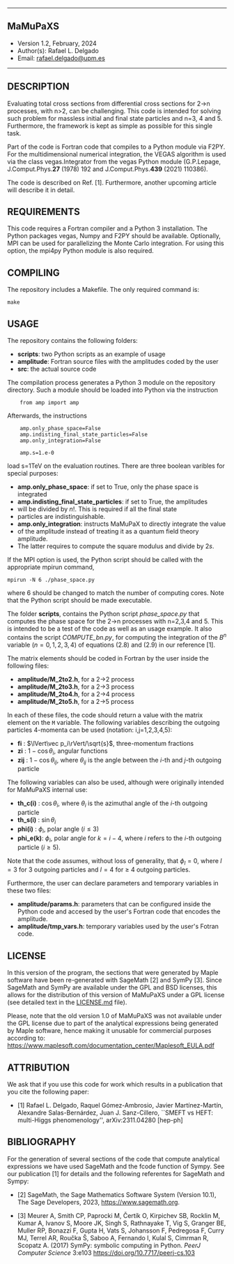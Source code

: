 *************************************************************
## MaMuPaXS
 - Version 1.2, February, 2024
 - Author(s):  Rafael L. Delgado
 - Email:  rafael.delgado@upm.es
*************************************************************

 DESCRIPTION
-------------------------------------------------------------
Evaluating total cross sections from differential cross sections
for 2->n processes, with n>2, can be challenging. This code is
intended for solving such problem for massless initial and
final state particles and n=3, 4 and 5. Furthermore, the framework
is kept as simple as possible for this single task.

Part of the code is Fortran code that compiles to a Python module
via F2PY. For the multidimensional numerical integration, the
VEGAS algorithm is used via the class vegas.Integrator from the
vegas Python module (G.P.Lepage, J.Comput.Phys.**27** (1978) 192
and J.Comput.Phys.**439** (2021) 110386).

The code is described on Ref. [1]. Furthermore, another
upcoming article will describe it in detail.

 REQUIREMENTS
-------------------------------------------------------------
This code requires a Fortran compiler and a Python 3 installation.
The Python packages vegas, Numpy and F2PY should be available.
Optionally, MPI can be used for parallelizing the Monte Carlo
integration. For using this option, the mpi4py Python module
is also required.

 COMPILING
-------------------------------------------------------------
The repository includes a Makefile. The only required command
is:

```make```

 USAGE
-------------------------------------------------------------
The repository contains the following folders:
* **scripts**: two Python scripts as an example of usage
* **amplitude**: Fortran source files with the amplitudes coded by the user
* **src**: the actual source code

The compilation process generates a Python 3 module on the repository
directory. Such a module should be loaded into Python via the instruction

```
    from amp import amp
```

Afterwards, the instructions
```
    amp.only_phase_space=False
    amp.indisting_final_state_particles=False
    amp.only_integration=False

    amp.s=1.e-0
```
load s=1TeV on the evaluation routines. There are three boolean varibles
for special purposes:
* **amp.only_phase_space**: if set to True, only the phase space is integrated
* **amp.indisting_final_state_particles**: if set to True, the amplitudes
* will be divided by $n!$. This is required if all the final state
* particles are indistinguishable.
* **amp.only_integration**: instructs MaMuPaX to directly integrate the value
* of the amplitude instead of treating it as a quantum field theory amplitude.
* The latter requires to compute the square modulus and divide by $2s$.

If the MPI option is used, the Python script should be called with
the appropriate mpirun command,
```
mpirun -N 6 ./phase_space.py
```
where 6 should be changed to match the number of computing cores. Note that
the Python script should be made executable.

The folder **scripts**, contains the Python script *phase_space.py*
that computes the phase space for the 2->n processes with n=2,3,4 and 5. This is
intended to be a test of the code as well as an usage example. It also contains
the script *COMPUTE_bn.py*, for computing the integration of the $B^n$ variable
($n=0,1,2,3,4$) of equations (2.8) and (2.9) in our reference [1].

The matrix elements should be coded in Fortran by the user inside the following files:

* **amplitude/M_2to2.h**, for a 2->2 process
* **amplitude/M_2to3.h**, for a 2->3 process
* **amplitude/M_2to4.h**, for a 2->4 process
* **amplitude/M_2to5.h**, for a 2->5 process

In each of these files, the code should return a value with
the matrix element on the ```M``` variable. The following variables
describing the outgoing particles 4-momenta can be used (notation: i,j=1,2,3,4,5):

* **fi**      : $\lVert\vec p_i\rVert/\sqrt{s}$, three-momentum fractions
* **zi**      : $1-\cos\theta_i$, angular functions
* **zij**     : $1-\cos\theta_{ij}$, where $\theta_{ij}$ is the angle between
  the $i$-th and $j$-th outgoing particle

The following variables can also be used, although were originally intended for
MaMuPaXS internal use:
* **th_c(i)** : $\cos\theta_i$, where $\theta_i$ is the azimuthal angle of
  the $i$-th outgoing particle 
* **th_s(i)** : $\sin\theta_i$
* **phi(i)**  : $\phi_i$, polar angle ($i\leq 3$)
* **phi_e(k)**: $\phi_i$, polar angle for $k=i-4$, where $i$ refers to
  the $i$-th outgoing particle ($i\geq 5$).

Note that the code assumes, without loss of generality, that $\phi_l=0$, where
$l=3$ for 3 outgoing particles and $l=4$ for $\geq$ 4 outgoing particles.

Furthermore, the user can declare parameters and temporary variables in these two files:
* **amplitude/params.h**: parameters that can be configured inside the Python code and
  accesed by the user's Fortran code that encodes the amplitude.
* **amplitude/tmp_vars.h**: temporary variables used by the user's Fotran code.

 LICENSE
-------------------------------------------------------------

In this version of the program, the sections that were generated by Maple software
have been re-generated with SageMath [2] and SymPy [3]. Since SageMath and SymPy
are available under the GPL and BSD licenses, this allows for the distribution of
this version of MaMuPaXS under a GPL license (see detailed text in the [LICENSE.md](LICENSE.md)
file).

Please, note that the old version 1.0 of MaMuPaXS was not available under the GPL license
due to part of the analytical expressions being generated by Maple software,
hence making it unusable for commercial purposes according to:
https://www.maplesoft.com/documentation_center/Maplesoft_EULA.pdf

 ATTRIBUTION
-------------------------------------------------------------

We ask that if you use this code for work which results
in a publication that you cite the following paper:

* [1] Rafael L. Delgado, Raquel Gómez-Ambrosio, Javier Martínez-Martín,
Alexandre Salas-Bernárdez, Juan J. Sanz-Cillero,
``SMEFT vs HEFT: multi-Higgs phenomenology'', arXiv:2311.04280 [hep-ph]


 BIBLIOGRAPHY
-------------------------------------------------------------
For the generation of several sections of the code that compute analytical expressions
we have used SageMath and the fcode function of Sympy. See our publication [1] for details
and the following referentes for SageMath and Sympy:


* [2] SageMath, the Sage Mathematics Software System (Version 10.1),
   The Sage Developers, 2023, https://www.sagemath.org. 

* [3] Meurer A, Smith CP, Paprocki M, Čertík O, Kirpichev SB, Rocklin M, Kumar A,
Ivanov S, Moore JK, Singh S, Rathnayake T, Vig S, Granger BE, Muller RP,
Bonazzi F, Gupta H, Vats S, Johansson F, Pedregosa F, Curry MJ, Terrel AR,
Roučka Š, Saboo A, Fernando I, Kulal S, Cimrman R, Scopatz A. (2017) SymPy:
symbolic computing in Python. *PeerJ Computer Science* 3:e103
https://doi.org/10.7717/peerj-cs.103
